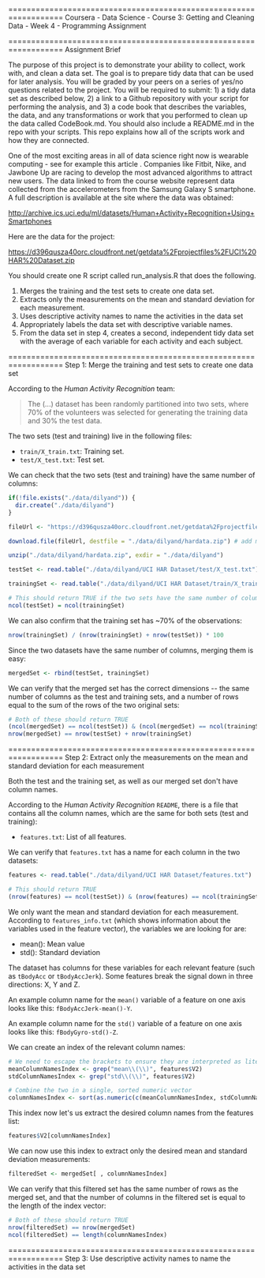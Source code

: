 ==================================================================
Coursera - Data Science - Course 3: Getting and Cleaning Data - Week 4 - Programming Assignment

==================================================================
Assignment Brief

The purpose of this project is to demonstrate your ability to collect, work with, and clean a data set. The goal is to prepare tidy data that can be used for later analysis. You will be graded by your peers on a series of yes/no questions related to the project. You will be required to submit: 1) a tidy data set as described below, 2) a link to a Github repository with your script for performing the analysis, and 3) a code book that describes the variables, the data, and any transformations or work that you performed to clean up the data called CodeBook.md. You should also include a README.md in the repo with your scripts. This repo explains how all of the scripts work and how they are connected.

One of the most exciting areas in all of data science right now is wearable computing - see for example this article . Companies like Fitbit, Nike, and Jawbone Up are racing to develop the most advanced algorithms to attract new users. The data linked to from the course website represent data collected from the accelerometers from the Samsung Galaxy S smartphone. A full description is available at the site where the data was obtained:

http://archive.ics.uci.edu/ml/datasets/Human+Activity+Recognition+Using+Smartphones

Here are the data for the project:

https://d396qusza40orc.cloudfront.net/getdata%2Fprojectfiles%2FUCI%20HAR%20Dataset.zip

You should create one R script called run_analysis.R that does the following.

1. Merges the training and the test sets to create one data set.
2. Extracts only the measurements on the mean and standard deviation for each measurement.
3. Uses descriptive activity names to name the activities in the data set
4. Appropriately labels the data set with descriptive variable names.
5. From the data set in step 4, creates a second, independent tidy data set with the average of each variable for each activity and each subject.

==================================================================
Step 1: Merge the training and test sets to create one data set

According to the *Human Activity Recognition* team:

> The (...) dataset has been randomly partitioned into two sets, where 70% of the volunteers was selected for generating the training data and 30% the test data.

The two sets (test and training) live in the following files:

- `train/X_train.txt`: Training set.
- `test/X_test.txt`: Test set.

We can check that the two sets (test and training) have the same number of columns:

```R
if(!file.exists("./data/dilyand")) {
  dir.create("./data/dilyand")
}

fileUrl <- "https://d396qusza40orc.cloudfront.net/getdata%2Fprojectfiles%2FUCI%20HAR%20Dataset.zip"

download.file(fileUrl, destfile = "./data/dilyand/hardata.zip") # add method = "curl" if on a Mac

unzip("./data/dilyand/hardata.zip", exdir = "./data/dilyand")

testSet <- read.table("./data/dilyand/UCI HAR Dataset/test/X_test.txt")

trainingSet <- read.table("./data/dilyand/UCI HAR Dataset/train/X_train.txt")

# This should return TRUE if the two sets have the same number of columns
ncol(testSet) = ncol(trainingSet)
```

We can also confirm that the training set has ~70% of the observations:

```R
nrow(trainingSet) / (nrow(trainingSet) + nrow(testSet)) * 100
```

Since the two datasets have the same number of columns, merging them is easy:

```R
mergedSet <- rbind(testSet, trainingSet)
```

We can verify that the merged set has the correct dimensions -- the same number of columns as the test and training sets, and a number of rows equal to the sum of the rows of the two original sets:

```R
# Both of these should return TRUE
(ncol(mergedSet) == ncol(testSet)) & (ncol(mergedSet) == ncol(trainingSet))
nrow(mergedSet) == nrow(testSet) + nrow(trainingSet)
```

==================================================================
Step 2: Extract only the measurements on the mean and standard deviation for each measurement

Both the test and the training set, as well as our merged set don't have column names.

According to the *Human Activity Recognition* `README`, there is a file that contains all the column names, which are the same for both sets (test and training):

- `features.txt`: List of all features.

We can verify that `features.txt` has a name for each column in the two datasets:

```R
features <- read.table("./data/dilyand/UCI HAR Dataset/features.txt")

# This should return TRUE
(nrow(features) == ncol(testSet)) & (nrow(features) == ncol(trainingSet))
```

We only want the mean and standard deviation for each measurement. According to `features_info.txt` (which shows information about the variables used in the feature vector), the variables we are looking for are:

- mean(): Mean value
- std(): Standard deviation

The dataset has columns for these variables for each relevant feature (such as `tBodyAcc` or `tBodyAccJerk`). Some features break the signal down in three directions: X, Y and Z.

An example column name for the `mean()` variable of a feature on one axis looks like this: `fBodyAccJerk-mean()-Y`.

An example column name for the `std()` variable of a feature on one axis looks like this: `fBodyGyro-std()-Z`.

We can create an index of the relevant column names:

```R
# We need to escape the brackets to ensure they are interpreted as literals. This prevents, eg `fBodyBodyGyroJerkMag-meanFreq()` from ending up in the results.
meanColumnNamesIndex <- grep("mean\\(\\)", features$V2)
stdColumnNamesIndex <- grep("std\\(\\)", features$V2)

# Combine the two in a single, sorted numeric vector
columnNamesIndex <- sort(as.numeric(c(meanColumnNamesIndex, stdColumnNamesIndex)))
```

This index now let's us extract the desired column names from the features list:

```R
features$V2[columnNamesIndex]
```

We can now use this index to extract only the desired mean and standard deviation measurements:

```R
filteredSet <- mergedSet[ , columnNamesIndex]
```

We can verify that this filtered set has the same number of rows as the merged set, and that the number of columns in the filtered set is equal to the length of the index vector:

```R
# Both of these should return TRUE
nrow(filteredSet) == nrow(mergedSet)
ncol(filteredSet) == length(columnNamesIndex)
```

==================================================================
Step 3: Use descriptive activity names to name the activities in the data set
